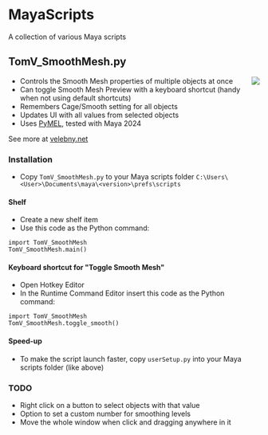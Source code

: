 # MayaScripts
A collection of various Maya scripts

## TomV_SmoothMesh.py
<img style="float: right" src="https://velebny.net/thumbs/smooth_mesh.jpg">

- Controls the Smooth Mesh properties of multiple objects at once
- Can toggle Smooth Mesh Preview with a keyboard shortcut (handy when not using default shortcuts)
- Remembers Cage/Smooth setting for all objects
- Updates UI with all values from selected objects
- Uses [PyMEL](https://github.com/Lumapictures/pymel), tested with Maya 2024

See more at [velebny.net](https://velebny.net/smooth_mesh.html)

### Installation
- Copy `TomV_SmoothMesh.py` to your Maya scripts folder `C:\Users\<User>\Documents\maya\<version>\prefs\scripts`

#### Shelf
- Create a new shelf item
- Use this code as the Python command:
```
import TomV_SmoothMesh
TomV_SmoothMesh.main()
```
#### Keyboard shortcut for "Toggle Smooth Mesh"
- Open Hotkey Editor
- In the Runtime Command Editor insert this code as the Python command:
```
import TomV_SmoothMesh
TomV_SmoothMesh.toggle_smooth()
```

#### Speed-up
- To make the script launch faster, copy `userSetup.py` into your Maya scripts folder (like above)

### TODO
- Right click on a button to select objects with that value
- Option to set a custom number for smoothing levels
- Move the whole window when click and dragging anywhere in it
